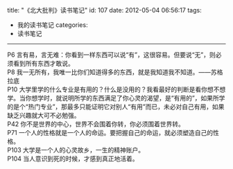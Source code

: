 title: "《北大批判》读书笔记"
id: 107
date: 2012-05-04 06:56:17
tags: 
- 我的读书笔记
categories: 
- 读书笔记
---

<div>P6 言有易，言无难：你看到一样东西可以说“有”，这很容易。但要说“无”，则必须看到所有东西才敢说。</div>
<div>P8 我一无所有，我唯一比你们知道得多的东西，就是我知道我不知道。——苏格拉底</div>
<div>P10 大学里学的什么专业是有用的？什么是没用的？我看最好的判断是看你想不想学。当你想学时，就说明所学的东西满足了你心灵的渴望，是“有用的”，如果所学的是个“热门专业”，那最多只能证明它对别人“有用”而已，未必对自己有用，如果缺乏兴趣就大可不必勉强。</div>
<div>P42 你不是世界的中心，世界不会围着你转，你必须围着世界转。</div>
<div>P71 一个人的性格就是一个人的命运。要把握自己的命运，就必须塑造自己的性格。</div>
<div>P103 大学是一个人的心灵故乡，一生的精神账户。</div>
<div>P104 当人意识到死的时候，才感到真正地活着。</div>